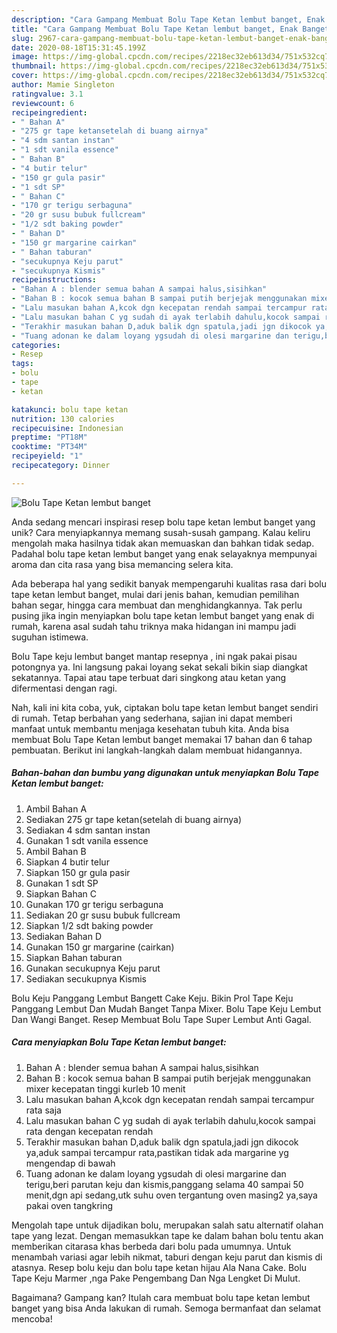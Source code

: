 ```yaml
---
description: "Cara Gampang Membuat Bolu Tape Ketan lembut banget, Enak Banget"
title: "Cara Gampang Membuat Bolu Tape Ketan lembut banget, Enak Banget"
slug: 2967-cara-gampang-membuat-bolu-tape-ketan-lembut-banget-enak-banget
date: 2020-08-18T15:31:45.199Z
image: https://img-global.cpcdn.com/recipes/2218ec32eb613d34/751x532cq70/bolu-tape-ketan-lembut-banget-foto-resep-utama.jpg
thumbnail: https://img-global.cpcdn.com/recipes/2218ec32eb613d34/751x532cq70/bolu-tape-ketan-lembut-banget-foto-resep-utama.jpg
cover: https://img-global.cpcdn.com/recipes/2218ec32eb613d34/751x532cq70/bolu-tape-ketan-lembut-banget-foto-resep-utama.jpg
author: Mamie Singleton
ratingvalue: 3.1
reviewcount: 6
recipeingredient:
- " Bahan A"
- "275 gr tape ketansetelah di buang airnya"
- "4 sdm santan instan"
- "1 sdt vanila essence"
- " Bahan B"
- "4 butir telur"
- "150 gr gula pasir"
- "1 sdt SP"
- " Bahan C"
- "170 gr terigu serbaguna"
- "20 gr susu bubuk fullcream"
- "1/2 sdt baking powder"
- " Bahan D"
- "150 gr margarine cairkan"
- " Bahan taburan"
- "secukupnya Keju parut"
- "secukupnya Kismis"
recipeinstructions:
- "Bahan A : blender semua bahan A sampai halus,sisihkan"
- "Bahan B : kocok semua bahan B sampai putih berjejak menggunakan mixer kecepatan tinggi kurleb 10 menit"
- "Lalu masukan bahan A,kcok dgn kecepatan rendah sampai tercampur rata saja"
- "Lalu masukan bahan C yg sudah di ayak terlabih dahulu,kocok sampai rata dengan kecepatan rendah"
- "Terakhir masukan bahan D,aduk balik dgn spatula,jadi jgn dikocok ya,aduk sampai tercampur rata,pastikan tidak ada margarine yg mengendap di bawah"
- "Tuang adonan ke dalam loyang ygsudah di olesi margarine dan terigu,beri parutan keju dan kismis,panggang selama 40 sampai 50 menit,dgn api sedang,utk suhu oven tergantung oven masing2 ya,saya pakai oven tangkring"
categories:
- Resep
tags:
- bolu
- tape
- ketan

katakunci: bolu tape ketan 
nutrition: 130 calories
recipecuisine: Indonesian
preptime: "PT18M"
cooktime: "PT34M"
recipeyield: "1"
recipecategory: Dinner

---
```



![Bolu Tape Ketan lembut banget](https://img-global.cpcdn.com/recipes/2218ec32eb613d34/751x532cq70/bolu-tape-ketan-lembut-banget-foto-resep-utama.jpg)

Anda sedang mencari inspirasi resep bolu tape ketan lembut banget yang unik? Cara menyiapkannya memang susah-susah gampang. Kalau keliru mengolah maka hasilnya tidak akan memuaskan dan bahkan tidak sedap. Padahal bolu tape ketan lembut banget yang enak selayaknya mempunyai aroma dan cita rasa yang bisa memancing selera kita.

Ada beberapa hal yang sedikit banyak mempengaruhi kualitas rasa dari bolu tape ketan lembut banget, mulai dari jenis bahan, kemudian pemilihan bahan segar, hingga cara membuat dan menghidangkannya. Tak perlu pusing jika ingin menyiapkan bolu tape ketan lembut banget yang enak di rumah, karena asal sudah tahu triknya maka hidangan ini mampu jadi suguhan istimewa.

Bolu Tape keju lembut banget mantap resepnya , ini ngak pakai pisau potongnya ya. Ini langsung pakai loyang sekat sekali bikin siap diangkat sekatannya. Tapai atau tape terbuat dari singkong atau ketan yang difermentasi dengan ragi.


Nah, kali ini kita coba, yuk, ciptakan bolu tape ketan lembut banget sendiri di rumah. Tetap berbahan yang sederhana, sajian ini dapat memberi manfaat untuk membantu menjaga kesehatan tubuh kita. Anda bisa membuat Bolu Tape Ketan lembut banget memakai 17 bahan dan 6 tahap pembuatan. Berikut ini langkah-langkah dalam membuat hidangannya.

<!--inarticleads1-->

##### Bahan-bahan dan bumbu yang digunakan untuk menyiapkan Bolu Tape Ketan lembut banget:

1. Ambil  Bahan A
1. Sediakan 275 gr tape ketan(setelah di buang airnya)
1. Sediakan 4 sdm santan instan
1. Gunakan 1 sdt vanila essence
1. Ambil  Bahan B
1. Siapkan 4 butir telur
1. Siapkan 150 gr gula pasir
1. Gunakan 1 sdt SP
1. Siapkan  Bahan C
1. Gunakan 170 gr terigu serbaguna
1. Sediakan 20 gr susu bubuk fullcream
1. Siapkan 1/2 sdt baking powder
1. Sediakan  Bahan D
1. Gunakan 150 gr margarine (cairkan)
1. Siapkan  Bahan taburan
1. Gunakan secukupnya Keju parut
1. Sediakan secukupnya Kismis


Bolu Keju Panggang Lembut Bangett Cake Keju. Bikin Prol Tape Keju Panggang Lembut Dan Mudah Banget Tanpa Mixer. Bolu Tape Keju Lembut Dan Wangi Banget. Resep Membuat Bolu Tape Super Lembut Anti Gagal. 

<!--inarticleads2-->

##### Cara menyiapkan Bolu Tape Ketan lembut banget:

1. Bahan A : blender semua bahan A sampai halus,sisihkan
1. Bahan B : kocok semua bahan B sampai putih berjejak menggunakan mixer kecepatan tinggi kurleb 10 menit
1. Lalu masukan bahan A,kcok dgn kecepatan rendah sampai tercampur rata saja
1. Lalu masukan bahan C yg sudah di ayak terlabih dahulu,kocok sampai rata dengan kecepatan rendah
1. Terakhir masukan bahan D,aduk balik dgn spatula,jadi jgn dikocok ya,aduk sampai tercampur rata,pastikan tidak ada margarine yg mengendap di bawah
1. Tuang adonan ke dalam loyang ygsudah di olesi margarine dan terigu,beri parutan keju dan kismis,panggang selama 40 sampai 50 menit,dgn api sedang,utk suhu oven tergantung oven masing2 ya,saya pakai oven tangkring


Mengolah tape untuk dijadikan bolu, merupakan salah satu alternatif olahan tape yang lezat. Dengan memasukkan tape ke dalam bahan bolu tentu akan memberikan citarasa khas berbeda dari bolu pada umumnya. Untuk menambah variasi agar lebih nikmat, taburi dengan keju parut dan kismis di atasnya. Resep bolu keju dan bolu tape ketan hijau Ala Nana Cake. Bolu Tape Keju Marmer ,nga Pake Pengembang Dan Nga Lengket Di Mulut. 

Bagaimana? Gampang kan? Itulah cara membuat bolu tape ketan lembut banget yang bisa Anda lakukan di rumah. Semoga bermanfaat dan selamat mencoba!
